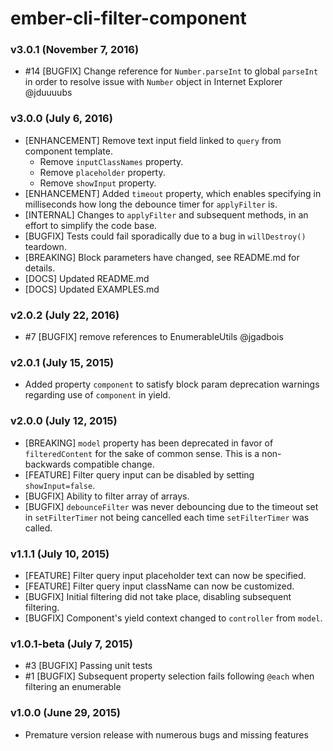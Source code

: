 # ember-cli-filter-component

### v3.0.1 (November 7, 2016)
- \#14 [BUGFIX] Change reference for `Number.parseInt` to global `parseInt` in order to resolve issue with `Number` object in Internet Explorer @jduuuubs

### v3.0.0 (July 6, 2016)
- [ENHANCEMENT] Remove text input field linked to `query` from component template.
  - Remove `inputClassNames` property.
  - Remove `placeholder` property.
  - Remove `showInput` property.
- [ENHANCEMENT] Added `timeout` property, which enables specifying in milliseconds how long the debounce timer for `applyFilter` is.
- [INTERNAL] Changes to `applyFilter` and subsequent methods, in an effort to simplify the code base.
- [BUGFIX] Tests could fail sporadically due to a bug in `willDestroy()` teardown.
- [BREAKING] Block parameters have changed, see README.md for details.
- [DOCS] Updated README.md
- [DOCS] Updated EXAMPLES.md

### v2.0.2 (July 22, 2016)
- \#7 [BUGFIX] remove references to EnumerableUtils @jgadbois

### v2.0.1 (July 15, 2015)
- Added property `component` to satisfy block param deprecation warnings regarding use of `component` in yield.

### v2.0.0 (July 12, 2015)
- [BREAKING] `model` property has been deprecated in favor of `filteredContent` for the sake of common sense. This is a non-backwards compatible change.
- [FEATURE] Filter query input can be disabled by setting `showInput=false`.
- [BUGFIX] Ability to filter array of arrays.
- [BUGFIX] `debounceFilter` was never debouncing due to the timeout set in `setFilterTimer` not being cancelled each time `setFilterTimer` was called.

### v1.1.1 (July 10, 2015)
- [FEATURE] Filter query input placeholder text can now be specified.
- [FEATURE] Filter query input className can now be customized.
- [BUGFIX] Initial filtering did not take place, disabling subsequent filtering.
- [BUGFIX] Component's yield context changed to `controller` from `model`.

### v1.0.1-beta (July 7, 2015)
- #3 [BUGFIX] Passing unit tests
- #1 [BUGFIX] Subsequent property selection fails following `@each` when filtering an enumerable

### v1.0.0 (June 29, 2015)
- Premature version release with numerous bugs and missing features
